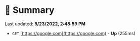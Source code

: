 # 📖 Summary
Last updated: **5/23/2022, 2:48:59 PM**

- `GET` [https://google.com](https://google.com) - **Up** (255ms)

